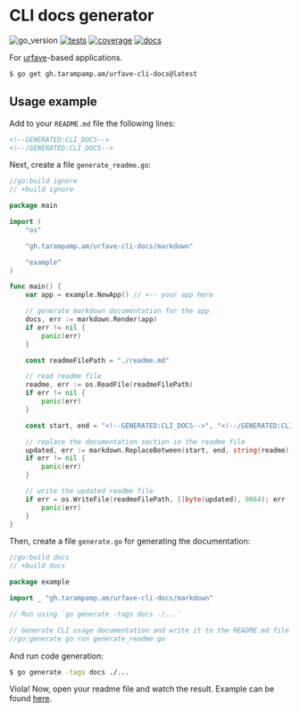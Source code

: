 # CLI docs generator

![go_version][badge_go_version]
[![tests][badge_tests]][actions]
[![coverage][badge_coverage]][coverage]
[![docs][badge_docs]][docs]

For [urfave](https://github.com/urfave/cli)-based applications.

```bash
$ go get gh.tarampamp.am/urfave-cli-docs@latest
```

## Usage example

Add to your `README.md` file the following lines:

```markdown
<!--GENERATED:CLI_DOCS-->
<!--/GENERATED:CLI_DOCS-->
```

Next, create a file `generate_readme.go`:

```go
//go:build ignore
// +build ignore

package main

import (
	"os"

	"gh.tarampamp.am/urfave-cli-docs/markdown"

	"example"
)

func main() {
	var app = example.NewApp() // <-- your app here

	// generate markdown documentation for the app
	docs, err := markdown.Render(app)
	if err != nil {
		panic(err)
	}

	const readmeFilePath = "./readme.md"

	// read readme file
	readme, err := os.ReadFile(readmeFilePath)
	if err != nil {
		panic(err)
	}

	const start, end = "<!--GENERATED:CLI_DOCS-->", "<!--/GENERATED:CLI_DOCS-->"

	// replace the documentation section in the readme file
	updated, err := markdown.ReplaceBetween(start, end, string(readme), docs)
	if err != nil {
		panic(err)
	}

	// write the updated readme file
	if err = os.WriteFile(readmeFilePath, []byte(updated), 0664); err != nil {
		panic(err)
	}
}
```

Then, create a file `generate.go` for generating the documentation:

```go
//go:build docs
// +build docs

package example

import _ "gh.tarampamp.am/urfave-cli-docs/markdown"

// Run using `go generate -tags docs ./...`

// Generate CLI usage documentation and write it to the README.md file (between special tags).
//go:generate go run generate_readme.go
```

And run code generation:

```bash
$ go generate -tags docs ./...
```

Viola! Now, open your readme file and watch the result. Example can be found [here](example/readme.md).

[badge_tests]:https://img.shields.io/github/actions/workflow/status/tarampampam/urfave-cli-docs/tests.yml?branch=master
[badge_coverage]:https://img.shields.io/codecov/c/github/tarampampam/urfave-cli-docs/master.svg?maxAge=30
[badge_docs]:https://pkg.go.dev/badge/mod/gh.tarampamp.am/urfave-cli-docs
[badge_go_version]:https://img.shields.io/badge/go%20version-%3E=1.16-61CFDD.svg
[actions]:https://github.com/tarampampam/urfave-cli-docs/actions
[coverage]:https://codecov.io/gh/tarampampam/urfave-cli-docs
[docs]:https://pkg.go.dev/gh.tarampamp.am/urfave-cli-docs
